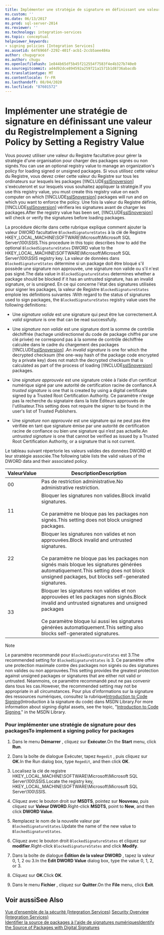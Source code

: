 ```yaml
---
title: Implémenter une stratégie de signature en définissant une valeur de Registre | Microsoft Docs
ms.custom: ''
ms.date: 06/13/2017
ms.prod: sql-server-2014
ms.reviewer: ''
ms.technology: integration-services
ms.topic: conceptual
helpviewer_keywords:
- signing policies [Integration Services]
ms.assetid: 64f6966f-2292-401f-acb1-2ccb5aee484a
author: chugugrace
ms.author: chugu
ms.openlocfilehash: 1e844b65df5b45f212554f7583f4e4b327b740e0
ms.sourcegitcommit: ad4d92dce894592a259721a1571b1d8736abacdb
ms.translationtype: MT
ms.contentlocale: fr-FR
ms.lasthandoff: 08/04/2020
ms.locfileid: "87601572"
---
```

# <a name="implement-a-signing-policy-by-setting-a-registry-value"></a><span data-ttu-id="22655-102">Implémenter une stratégie de signature en définissant une valeur du Registre</span><span class="sxs-lookup"><span data-stu-id="22655-102">Implement a Signing Policy by Setting a Registry Value</span></span>
  <span data-ttu-id="22655-103">Vous pouvez utiliser une valeur du Registre facultative pour gérer la stratégie d'une organisation pour charger des packages signés ou non signés.</span><span class="sxs-lookup"><span data-stu-id="22655-103">You can use an optional registry value to manage an organization's policy for loading signed or unsigned packages.</span></span> <span data-ttu-id="22655-104">Si vous utilisez cette valeur du Registre, vous devez créer cette valeur du Registre sur tous les ordinateurs sur lesquels les packages [!INCLUDE[ssISnoversion](../includes/ssisnoversion-md.md)] s'exécuteront et sur lesquels vous souhaitez appliquer la stratégie.</span><span class="sxs-lookup"><span data-stu-id="22655-104">If you use this registry value, you must create this registry value on each computer on which [!INCLUDE[ssISnoversion](../includes/ssisnoversion-md.md)] packages will run and on which you want to enforce the policy.</span></span> <span data-ttu-id="22655-105">Une fois la valeur du Registre définie, [!INCLUDE[ssISnoversion](../includes/ssisnoversion-md.md)] vérifiera les signatures avant de charger les packages.</span><span class="sxs-lookup"><span data-stu-id="22655-105">After the registry value has been set, [!INCLUDE[ssISnoversion](../includes/ssisnoversion-md.md)] will check or verify the signatures before loading packages.</span></span>  
  
 <span data-ttu-id="22655-106">La procédure décrite dans cette rubrique explique comment ajouter la valeur DWORD facultative `BlockedSignatureStates` à la clé de Registre HKEY_LOCAL_MACHINE\SOFTWARE\Microsoft\Microsoft SQL Server\100\SSIS.</span><span class="sxs-lookup"><span data-stu-id="22655-106">This procedure in this topic describes how to add the optional `BlockedSignatureStates` DWORD value to the HKEY_LOCAL_MACHINE\SOFTWARE\Microsoft\Microsoft SQL Server\100\SSIS registry key.</span></span> <span data-ttu-id="22655-107">La valeur de données dans `BlockedSignatureStates` détermine si un package doit être bloqué s'il possède une signature non approuvée, une signature non valide ou s'il n'est pas signé.</span><span class="sxs-lookup"><span data-stu-id="22655-107">The data value in `BlockedSignatureStates` determines whether a package should be blocked if it has an untrusted signature, has an invalid signature, or is unsigned.</span></span> <span data-ttu-id="22655-108">En ce qui concerne l'état des signatures utilisées pour signer les packages, la valeur de Registre `BlockedSignatureStates` emploie les définitions suivantes :</span><span class="sxs-lookup"><span data-stu-id="22655-108">With regard to the status of signatures used to sign packages, the `BlockedSignatureStates` registry value uses the following definitions:</span></span>  
  
-   <span data-ttu-id="22655-109">Une *signature valide* est une signature qui peut être lue correctement.</span><span class="sxs-lookup"><span data-stu-id="22655-109">A *valid signature* is one that can be read successfully.</span></span>  
  
-   <span data-ttu-id="22655-110">Une *signature non valide* est une signature dont la somme de contrôle déchiffrée (hachage unidirectionnel du code de package chiffré par une clé privée) ne correspond pas à la somme de contrôle déchiffrée calculée dans le cadre du chargement des packages [!INCLUDE[ssISnoversion](../includes/ssisnoversion-md.md)] .</span><span class="sxs-lookup"><span data-stu-id="22655-110">An *invalid signature* is one for which the decrypted checksum (the one-way hash of the package code encrypted by a private key) does not match the decrypted checksum that is calculated as part of the process of loading [!INCLUDE[ssISnoversion](../includes/ssisnoversion-md.md)] packages.</span></span>  
  
-   <span data-ttu-id="22655-111">Une *signature approuvée* est une signature créée à l’aide d’un certificat numérique signé par une autorité de certification racine de confiance.</span><span class="sxs-lookup"><span data-stu-id="22655-111">A *trusted signature* is one that is created by using a digital certificate signed by a Trusted Root Certification Authority.</span></span> <span data-ttu-id="22655-112">Ce paramètre n'exige pas la recherche du signataire dans la liste Éditeurs approuvés de l'utilisateur.</span><span class="sxs-lookup"><span data-stu-id="22655-112">This setting does not require the signer to be found in the user's list of Trusted Publishers.</span></span>  
  
-   <span data-ttu-id="22655-113">Une *signature non approuvée* est une signature qui ne peut pas être vérifiée en tant que signature émise par une autorité de certification racine de confiance ou bien une signature qui n’est pas actuelle.</span><span class="sxs-lookup"><span data-stu-id="22655-113">An *untrusted signature* is one that cannot be verified as issued by a Trusted Root Certification Authority, or a signature that is not current.</span></span>  
  
 <span data-ttu-id="22655-114">Le tableau suivant répertorie les valeurs valides des données DWORD et leur stratégie associée.</span><span class="sxs-lookup"><span data-stu-id="22655-114">The following table lists the valid values of the DWORD data and their associated policy.</span></span>  
  
|<span data-ttu-id="22655-115">Valeur</span><span class="sxs-lookup"><span data-stu-id="22655-115">Value</span></span>|<span data-ttu-id="22655-116">Description</span><span class="sxs-lookup"><span data-stu-id="22655-116">Description</span></span>|  
|-----------|-----------------|  
|<span data-ttu-id="22655-117">0</span><span class="sxs-lookup"><span data-stu-id="22655-117">0</span></span>|<span data-ttu-id="22655-118">Pas de restriction administrative.</span><span class="sxs-lookup"><span data-stu-id="22655-118">No administrative restriction.</span></span>|  
|<span data-ttu-id="22655-119">1</span><span class="sxs-lookup"><span data-stu-id="22655-119">1</span></span>|<span data-ttu-id="22655-120">Bloquer les signatures non valides.</span><span class="sxs-lookup"><span data-stu-id="22655-120">Block invalid signatures.</span></span><br /><br /> <span data-ttu-id="22655-121">Ce paramètre ne bloque pas les packages non signés.</span><span class="sxs-lookup"><span data-stu-id="22655-121">This setting does not block unsigned packages.</span></span>|  
|<span data-ttu-id="22655-122">2</span><span class="sxs-lookup"><span data-stu-id="22655-122">2</span></span>|<span data-ttu-id="22655-123">Bloquer les signatures non valides et non approuvées.</span><span class="sxs-lookup"><span data-stu-id="22655-123">Block invalid and untrusted signatures.</span></span><br /><br /> <span data-ttu-id="22655-124">Ce paramètre ne bloque pas les packages non signés mais bloque les signatures générées automatiquement.</span><span class="sxs-lookup"><span data-stu-id="22655-124">This setting does not block unsigned packages, but blocks self-generated signatures.</span></span>|  
|<span data-ttu-id="22655-125">3</span><span class="sxs-lookup"><span data-stu-id="22655-125">3</span></span>|<span data-ttu-id="22655-126">Bloquer les signatures non valides et non approuvées et les packages non signés.</span><span class="sxs-lookup"><span data-stu-id="22655-126">Block invalid and untrusted signatures and unsigned packages</span></span><br /><br /> <span data-ttu-id="22655-127">Ce paramètre bloque lui aussi les signatures générées automatiquement.</span><span class="sxs-lookup"><span data-stu-id="22655-127">This setting also blocks self-generated signatures.</span></span>|  
  
> [!NOTE]  
>  <span data-ttu-id="22655-128">Le paramètre recommandé pour `BlockedSignatureStates` est 3.</span><span class="sxs-lookup"><span data-stu-id="22655-128">The recommended setting for `BlockedSignatureStates` is 3.</span></span> <span data-ttu-id="22655-129">Ce paramètre offre une protection maximale contre des packages non signés ou des signatures non valides ou non approuvées.</span><span class="sxs-lookup"><span data-stu-id="22655-129">This setting provides the greatest protection against unsigned packages or signatures that are either not valid or untrusted.</span></span> <span data-ttu-id="22655-130">Néanmoins, ce paramètre recommandé peut ne pas convenir dans tous les cas.</span><span class="sxs-lookup"><span data-stu-id="22655-130">However, the recommended setting may not be appropriate in all circumstances.</span></span> <span data-ttu-id="22655-131">Pour plus d’informations sur la signature des ressources numériques, consultez la rubrique[Introduction to Code Signing](https://go.microsoft.com/fwlink/?LinkId=51414)(Introduction à la signature du code) dans MSDN Library.</span><span class="sxs-lookup"><span data-stu-id="22655-131">For more information about signing digital assets, see the topic, "[Introduction to Code Signing](https://go.microsoft.com/fwlink/?LinkId=51414)," in the MSDN Library.</span></span>  
  
### <a name="to-implement-a-signing-policy-for-packages"></a><span data-ttu-id="22655-132">Pour implémenter une stratégie de signature pour des packages</span><span class="sxs-lookup"><span data-stu-id="22655-132">To implement a signing policy for packages</span></span>  
  
1.  <span data-ttu-id="22655-133">Dans le menu **Démarrer** , cliquez sur **Exécuter**.</span><span class="sxs-lookup"><span data-stu-id="22655-133">On the **Start** menu, click **Run**.</span></span>  
  
2.  <span data-ttu-id="22655-134">Dans la boîte de dialogue Exécuter, tapez `Regedit` , puis cliquez sur **OK**.</span><span class="sxs-lookup"><span data-stu-id="22655-134">In the Run dialog box, type `Regedit`, and then click **OK**.</span></span>  
  
3.  <span data-ttu-id="22655-135">Localisez la clé de registre HKEY_LOCAL_MACHINE\SOFTWARE\Microsoft\Microsoft SQL Server\100\SSIS.</span><span class="sxs-lookup"><span data-stu-id="22655-135">Locate the registry key, HKEY_LOCAL_MACHINE\SOFTWARE\Microsoft\Microsoft SQL Server\100\SSIS.</span></span>  
  
4.  <span data-ttu-id="22655-136">Cliquez avec le bouton droit sur **MSDTS**, pointez sur **Nouveau**, puis cliquez sur **Valeur DWORD**.</span><span class="sxs-lookup"><span data-stu-id="22655-136">Right-click **MSDTS**, point to **New**, and then click **DWORD Value**.</span></span>  
  
5.  <span data-ttu-id="22655-137">Remplacez le nom de la nouvelle valeur par `BlockedSignatureStates`.</span><span class="sxs-lookup"><span data-stu-id="22655-137">Update the name of the new value to `BlockedSignatureStates`.</span></span>  
  
6.  <span data-ttu-id="22655-138">Cliquez avec le bouton droit `BlockedSignatureStates` et cliquez sur **modifier**.</span><span class="sxs-lookup"><span data-stu-id="22655-138">Right-click `BlockedSignatureStates` and click **Modify**.</span></span>  
  
7.  <span data-ttu-id="22655-139">Dans la boîte de dialogue **Édition de la valeur DWORD** , tapez la valeur 0, 1, 2 ou 3.</span><span class="sxs-lookup"><span data-stu-id="22655-139">In the **Edit DWORD Value** dialog box, type the value 0, 1, 2, or 3.</span></span>  
  
8.  <span data-ttu-id="22655-140">Cliquez sur **OK**.</span><span class="sxs-lookup"><span data-stu-id="22655-140">Click **OK**.</span></span>  
  
9. <span data-ttu-id="22655-141">Dans le menu **Fichier** , cliquez sur **Quitter**.</span><span class="sxs-lookup"><span data-stu-id="22655-141">On the **File** menu, click **Exit**.</span></span>  
  
## <a name="see-also"></a><span data-ttu-id="22655-142">Voir aussi</span><span class="sxs-lookup"><span data-stu-id="22655-142">See Also</span></span>  
 <span data-ttu-id="22655-143">[Vue d’ensemble de la sécurité &#40;Integration Services&#41;](security/security-overview-integration-services.md) </span><span class="sxs-lookup"><span data-stu-id="22655-143">[Security Overview &#40;Integration Services&#41;](security/security-overview-integration-services.md) </span></span>  
 [<span data-ttu-id="22655-144">Identifier la source de packages à l'aide de signatures numériques</span><span class="sxs-lookup"><span data-stu-id="22655-144">Identify the Source of Packages with Digital Signatures</span></span>](security/identify-the-source-of-packages-with-digital-signatures.md)  
  
  
